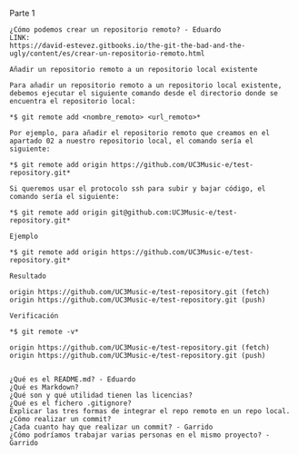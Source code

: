 Parte 1

    ¿Cómo podemos crear un repositorio remoto? - Eduardo
    LINK:
    https://david-estevez.gitbooks.io/the-git-the-bad-and-the-ugly/content/es/crear-un-repositorio-remoto.html

    Añadir un repositorio remoto a un repositorio local existente

    Para añadir un repositorio remoto a un repositorio local existente, debemos ejecutar el siguiente comando desde el directorio donde se encuentra el repositorio local:

    *$ git remote add <nombre_remoto> <url_remoto>*

    Por ejemplo, para añadir el repositorio remoto que creamos en el apartado 02 a nuestro repositorio local, el comando sería el siguiente:

    *$ git remote add origin https://github.com/UC3Music-e/test-repository.git*

    Si queremos usar el protocolo ssh para subir y bajar código, el comando sería el siguiente:

    *$ git remote add origin git@github.com:UC3Music-e/test-repository.git*

    Ejemplo

    *$ git remote add origin https://github.com/UC3Music-e/test-repository.git*

    Resultado

    origin https://github.com/UC3Music-e/test-repository.git (fetch)
    origin https://github.com/UC3Music-e/test-repository.git (push)

    Verificación

    *$ git remote -v*

    origin https://github.com/UC3Music-e/test-repository.git (fetch)
    origin https://github.com/UC3Music-e/test-repository.git (push)

   
    ¿Qué es el README.md? - Eduardo
    ¿Qué es Markdown?
    ¿Qué son y qué utilidad tienen las licencias?
    ¿Qué es el fichero .gitignore?
    Explicar las tres formas de integrar el repo remoto en un repo local.
    ¿Cómo realizar un commit? 
    ¿Cada cuanto hay que realizar un commit? - Garrido
    ¿Cómo podríamos trabajar varias personas en el mismo proyecto? - Garrido

